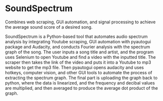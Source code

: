 # SoundSpectrum
Combines web scraping, GUI automation, and signal processing to achieve the average sound score of a desired song.

SoundSpectrum is a Python-based tool that automates audio spectrum analysis by integrating Youtube scraping, GUI automation with pyautogui package and Audacity, 
and conducts Fourier analysis with the spectrum graph of the song. The user inputs a song title and artist, and the program uses Selenium to open Youtube and find a video with the inputted title. The scraper then takes the link of the video and puts it into a Youtube to mp3 website to get the mp3 file. Then pyautogui opens audacity and uses hotkeys, computer vision, and other GUI tools to automate the process of extracting the spectrum graph. The final part is uploading the graph back to python, where the data is linearized, and the frequency and decibal values are multiplied, and then averaged to produce the average dot product of the graph. 

